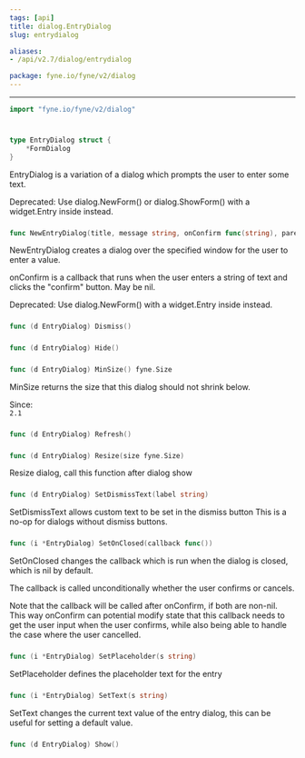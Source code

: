 ```yaml
---
tags: [api]
title: dialog.EntryDialog
slug: entrydialog

aliases:
- /api/v2.7/dialog/entrydialog

package: fyne.io/fyne/v2/dialog
---
```



---
```go
import "fyne.io/fyne/v2/dialog"
```

#

###

```go
type EntryDialog struct {
	*FormDialog
}
```

EntryDialog is a variation of a dialog which prompts the user to enter some text.


<div class="deprecated">
Deprecated: Use dialog.NewForm() or dialog.ShowForm() with a widget.Entry inside instead.</div>

###

```go
func NewEntryDialog(title, message string, onConfirm func(string), parent fyne.Window) *EntryDialog
```
NewEntryDialog creates a dialog over the specified window for the user to enter a value.

onConfirm is a callback that runs when the user enters a string of text and clicks the "confirm" button. May be nil.


<div class="deprecated">
Deprecated: Use dialog.NewForm() with a widget.Entry inside instead.</div>

###

```go
func (d EntryDialog) Dismiss()
```

###

```go
func (d EntryDialog) Hide()
```

###

```go
func (d EntryDialog) MinSize() fyne.Size
```
MinSize returns the size that this dialog should not shrink below.


<div class="since">Since: <code>
2.1</code></div>

###

```go
func (d EntryDialog) Refresh()
```

###

```go
func (d EntryDialog) Resize(size fyne.Size)
```
Resize dialog, call this function after dialog show

###

```go
func (d EntryDialog) SetDismissText(label string)
```
SetDismissText allows custom text to be set in the dismiss button This is a no-op for dialogs without dismiss buttons.

###

```go
func (i *EntryDialog) SetOnClosed(callback func())
```
SetOnClosed changes the callback which is run when the dialog is closed, which is nil by default.

The callback is called unconditionally whether the user confirms or cancels.

Note that the callback will be called after onConfirm, if both are non-nil. This way onConfirm can potential modify state that this callback needs to get the user input when the user confirms, while also being able to handle the case where the user cancelled.

###

```go
func (i *EntryDialog) SetPlaceholder(s string)
```
SetPlaceholder defines the placeholder text for the entry

###

```go
func (i *EntryDialog) SetText(s string)
```
SetText changes the current text value of the entry dialog, this can be useful for setting a default value.

###

```go
func (d EntryDialog) Show()
```
